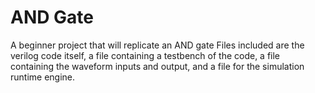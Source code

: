 # AND Gate
A beginner project that will replicate an AND gate
Files included are the verilog code itself, a file containing a testbench of the code, a file containing the waveform inputs and output, and a file for the simulation runtime engine.